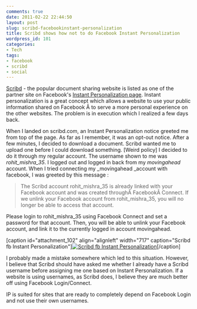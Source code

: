 ```yaml
---
comments: true
date: 2011-02-22 22:44:50
layout: post
slug: scribd-facebookinstant-personalization
title: Scribd shows how not to do Facebook Instant Personalization
wordpress_id: 101
categories:
- Tech
tags:
- facebook
- scribd
- social
---
```


[Scribd](http://www.scribd.com) - the popular document sharing website is listed as one of the partner site on Facebook's [Instant Personalization page](http://www.facebook.com/instantpersonalization/). Instant personalization is a great concept which allows a website to use your public information shared on Facebook Â to serve a more personal experience on the other websites. The problem is in execution which I realized a few days back.

When I landed on scribd.com, an Instant Personalization notice greeted me from top of the page. As far as I remember, it was an opt-out notice. After a few minutes, I decided to download a document. Scribd wanted me to upload one before I could download something. [Weird policy] I decided to do it through my regular account. The username shown to me was _rohit_mishra_35_. I logged out and logged in back from my _movingahead_ account. When I tried connecting my _movingahead _account with facebook, I was greeted by this message :


> The Scribd account rohit_mishra_35 is already linked with your Facebook account and was created throughÂ FacebookÂ Connect. If we unlink your Facebook account from rohit_mishra_35, you will no longer be able to access that account.

Please login to rohit_mishra_35 using Facebook Connect and set a password for that account. Then, you will be able to unlink your Facebook account, and link it to the currently logged in account movingahead.


[caption id="attachment_102" align="alignleft" width="717" caption="Scribd fb Instant Personalization"][![Scribd fb Instant Personalization](http://www.rohitmishra.me/blog/wp-content/uploads/2011/02/scribd-fb-instant-personalization-1024x640.png)](http://www.rohitmishra.me/blog/wp-content/uploads/2011/02/scribd-fb-instant-personalization.png)[/caption]

I probably made a mistake somewhere which led to this situation. However, I believe that Scribd should have asked me whether I already have a Scribd username before assigning me one based on Instant Personalization. If a website is using usernames, as Scribd does, I believe they are much better off using Facebook Login/Connect.

IP is suited for sites that are ready to completely depend on Facebook Login and not use their own usernames.
